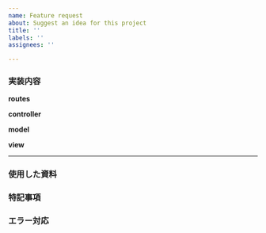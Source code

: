 ```yaml
---
name: Feature request
about: Suggest an idea for this project
title: ''
labels: ''
assignees: ''

---
```


### 実装内容
**routes**

**controller**

**model**

**view**
***
### 使用した資料

### 特記事項

### エラー対応
